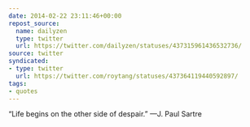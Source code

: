 ```yaml
---
date: 2014-02-22 23:11:46+00:00
repost_source:
  name: dailyzen
  type: twitter
  url: https://twitter.com/dailyzen/statuses/437315961436532736/
source: twitter
syndicated:
- type: twitter
  url: https://twitter.com/roytang/statuses/437364119440592897/
tags:
- quotes
---
```


“Life begins on the other side of despair.”
—J. Paul Sartre